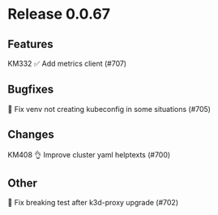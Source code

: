 # Release 0.0.67

## Features
KM332 ✅ Add metrics client (#707)

## Bugfixes
🐛 Fix venv not creating kubeconfig in some situations (#705)

## Changes
KM408 👌 Improve cluster yaml helptexts (#700)

## Other

🐛 Fix breaking test after k3d-proxy upgrade (#702)
